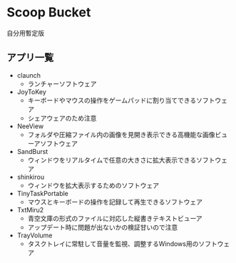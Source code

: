 # Scoop Bucket

自分用暫定版

## アプリ一覧

* claunch
  * ランチャーソフトウェア
* JoyToKey
  * キーボードやマウスの操作をゲームパッドに割り当てできるソフトウェア
  * シェアウェアのため注意
* NeeView
  * フォルダや圧縮ファイル内の画像を見開き表示できる高機能な画像ビューアソフトウェア
* SandBurst
  * ウィンドウをリアルタイムで任意の大きさに拡大表示できるソフトウェア
* shinkirou
  * ウィンドウを拡大表示するためのソフトウェア
* TinyTaskPortable
  * マウスとキーボードの操作を記録して再生できるソフトウェア
* TxtMiru2
  * 青空文庫の形式のファイルに対応した縦書きテキストビューア
  * アップデート時に問題が出ないかの検証甘いので注意
* TrayVolume
  * タスクトレイに常駐して音量を監視、調整するWindows用のソフトウェア